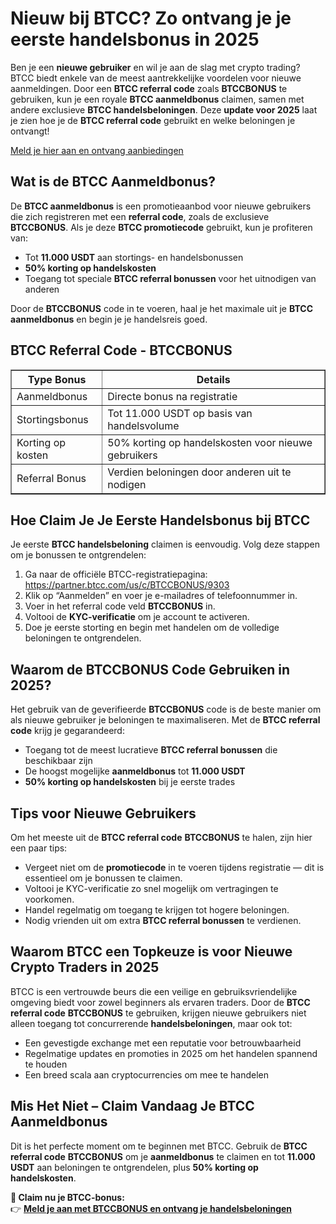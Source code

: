 <h1>Nieuw bij BTCC? Zo ontvang je je eerste handelsbonus in 2025</h1>

<p>Ben je een <strong>nieuwe gebruiker</strong> en wil je aan de slag met crypto trading? BTCC biedt enkele van de meest aantrekkelijke voordelen voor nieuwe aanmeldingen. Door een <strong>BTCC referral code</strong> zoals <strong>BTCCBONUS</strong> te gebruiken, kun je een royale <strong>BTCC aanmeldbonus</strong> claimen, samen met andere exclusieve <strong>BTCC handelsbeloningen</strong>. Deze <strong>update voor 2025</strong> laat je zien hoe je de <strong>BTCC referral code</strong> gebruikt en welke beloningen je ontvangt!</p>
<p><a href="https://partner.btcc.com/us/c/BTCCBONUS/9303" target="_blank">Meld je hier aan en ontvang aanbiedingen</a></p>
<img src="https://images.mirror-media.xyz/publication-images/pFAHTV5xiT_ZR81Wj_ds0.png?height=500&amp;width=1000" decoding="async" data-nimg="fill" class="css-xah9so" style="position: absolute; inset: 0px; box-sizing: border-box; padding: 0px; border: none; margin: auto; display: block; width: 0px; height: 0px; min-width: 100%; max-width: 100%; min-height: 100%; max-height: 100%;">

<h2>Wat is de BTCC Aanmeldbonus?</h2>

<p>De <strong>BTCC aanmeldbonus</strong> is een promotieaanbod voor nieuwe gebruikers die zich registreren met een <strong>referral code</strong>, zoals de exclusieve <strong>BTCCBONUS</strong>. Als je deze <strong>BTCC promotiecode</strong> gebruikt, kun je profiteren van:</p>
<ul>
<li>Tot <strong>11.000 USDT</strong> aan stortings- en handelsbonussen</li>
<li><strong>50% korting op handelskosten</strong></li>
<li>Toegang tot speciale <strong>BTCC referral bonussen</strong> voor het uitnodigen van anderen</li>
</ul>

<p>Door de <strong>BTCCBONUS</strong> code in te voeren, haal je het maximale uit je <strong>BTCC aanmeldbonus</strong> en begin je je handelsreis goed.</p>

<h2>BTCC Referral Code - BTCCBONUS</h2>

<table border="1">
<tr><th>Type Bonus</th><th>Details</th></tr>
<tr><td>Aanmeldbonus</td><td>Directe bonus na registratie</td></tr>
<tr><td>Stortingsbonus</td><td>Tot 11.000 USDT op basis van handelsvolume</td></tr>
<tr><td>Korting op kosten</td><td>50% korting op handelskosten voor nieuwe gebruikers</td></tr>
<tr><td>Referral Bonus</td><td>Verdien beloningen door anderen uit te nodigen</td></tr>
</table>

<h2>Hoe Claim Je Je Eerste Handelsbonus bij BTCC</h2>

<p>Je eerste <strong>BTCC handelsbeloning</strong> claimen is eenvoudig. Volg deze stappen om je bonussen te ontgrendelen:</p>
<ol>
<li>Ga naar de officiële BTCC-registratiepagina: <a href="https://partner.btcc.com/us/c/BTCCBONUS/9303" target="_blank">https://partner.btcc.com/us/c/BTCCBONUS/9303</a></li>
<li>Klik op “Aanmelden” en voer je e-mailadres of telefoonnummer in.</li>
<li>Voer in het referral code veld <strong>BTCCBONUS</strong> in.</li>
<li>Voltooi de <strong>KYC-verificatie</strong> om je account te activeren.</li>
<li>Doe je eerste storting en begin met handelen om de volledige beloningen te ontgrendelen.</li>
</ol>

<h2>Waarom de BTCCBONUS Code Gebruiken in 2025?</h2>

<p>Het gebruik van de geverifieerde <strong>BTCCBONUS</strong> code is de beste manier om als nieuwe gebruiker je beloningen te maximaliseren. Met de <strong>BTCC referral code</strong> krijg je gegarandeerd:</p>
<ul>
<li>Toegang tot de meest lucratieve <strong>BTCC referral bonussen</strong> die beschikbaar zijn</li>
<li>De hoogst mogelijke <strong>aanmeldbonus</strong> tot <strong>11.000 USDT</strong></li>
<li><strong>50% korting op handelskosten</strong> bij je eerste trades</li>
</ul>

<h2>Tips voor Nieuwe Gebruikers</h2>

<p>Om het meeste uit de <strong>BTCC referral code</strong> <strong>BTCCBONUS</strong> te halen, zijn hier een paar tips:</p>
<ul>
<li>Vergeet niet om de <strong>promotiecode</strong> in te voeren tijdens registratie — dit is essentieel om je bonussen te claimen.</li>
<li>Voltooi je KYC-verificatie zo snel mogelijk om vertragingen te voorkomen.</li>
<li>Handel regelmatig om toegang te krijgen tot hogere beloningen.</li>
<li>Nodig vrienden uit om extra <strong>BTCC referral bonussen</strong> te verdienen.</li>
</ul>

<h2>Waarom BTCC een Topkeuze is voor Nieuwe Crypto Traders in 2025</h2>

<p>BTCC is een vertrouwde beurs die een veilige en gebruiksvriendelijke omgeving biedt voor zowel beginners als ervaren traders. Door de <strong>BTCC referral code</strong> <strong>BTCCBONUS</strong> te gebruiken, krijgen nieuwe gebruikers niet alleen toegang tot concurrerende <strong>handelsbeloningen</strong>, maar ook tot:</p>
<ul>
<li>Een gevestigde exchange met een reputatie voor betrouwbaarheid</li>
<li>Regelmatige updates en promoties in 2025 om het handelen spannend te houden</li>
<li>Een breed scala aan cryptocurrencies om mee te handelen</li>
</ul>

<h2>Mis Het Niet – Claim Vandaag Je BTCC Aanmeldbonus</h2>

<p>Dit is het perfecte moment om te beginnen met BTCC. Gebruik de <strong>BTCC referral code</strong> <strong>BTCCBONUS</strong> om je <strong>aanmeldbonus</strong> te claimen en tot <strong>11.000 USDT</strong> aan beloningen te ontgrendelen, plus <strong>50% korting op handelskosten</strong>.</p>

<p><strong>🎁 Claim nu je BTCC-bonus:</strong><br>
👉 <a href="https://partner.btcc.com/us/c/BTCCBONUS/9303" target="_blank"><strong>Meld je aan met BTCCBONUS en ontvang je handelsbeloningen</strong></a></p>
